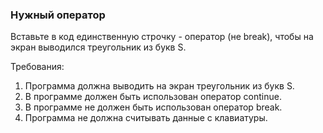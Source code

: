 
### Нужный оператор

Вставьте в код единственную строчку - оператор (не break), чтобы на экран выводился треугольник из букв S.


Требования:
1.	Программа должна выводить на экран треугольник из букв S.
2.	В программе должен быть использован оператор continue.
3.	В программе не должен быть использован оператор break.
4.	Программа не должна считывать данные с клавиатуры.


